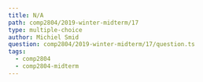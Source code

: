 ```yaml
---
title: N/A
path: comp2804/2019-winter-midterm/17
type: multiple-choice
author: Michiel Smid
question: comp2804/2019-winter-midterm/17/question.ts
tags:
  - comp2804
  - comp2804-midterm
---
```

